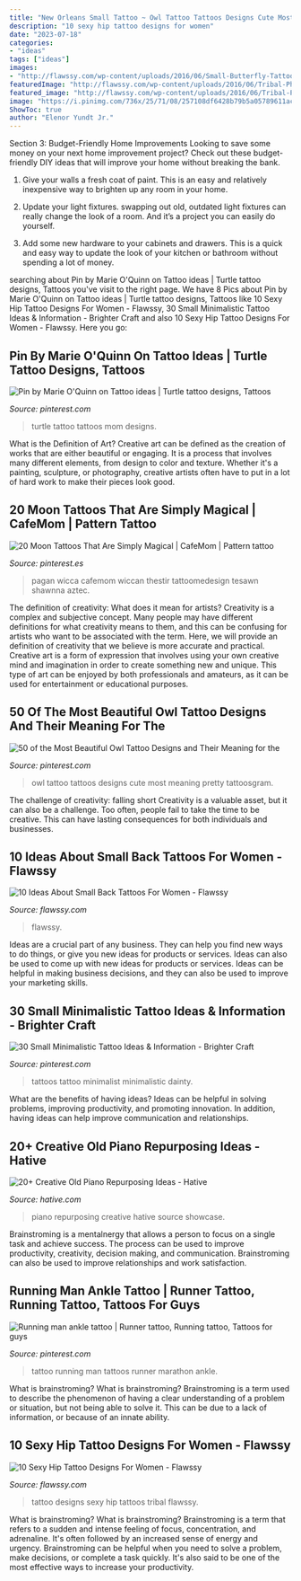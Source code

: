 ```yaml
---
title: "New Orleans Small Tattoo ~ Owl Tattoo Tattoos Designs Cute Most Meaning Pretty Tattoosgram"
description: "10 sexy hip tattoo designs for women"
date: "2023-07-18"
categories:
- "ideas"
tags: ["ideas"]
images:
- "http://flawssy.com/wp-content/uploads/2016/06/Small-Butterfly-Tattoos-for-Women-3.jpg"
featuredImage: "http://flawssy.com/wp-content/uploads/2016/06/Tribal-Phoenix-Tattoo.jpg"
featured_image: "http://flawssy.com/wp-content/uploads/2016/06/Tribal-Phoenix-Tattoo.jpg"
image: "https://i.pinimg.com/736x/25/71/08/257108df6428b79b5a05789611ac94ee.jpg"
ShowToc: true
author: "Elenor Yundt Jr."
---
```



Section 3: Budget-Friendly Home Improvements
Looking to save some money on your next home improvement project? Check out these budget-friendly DIY ideas that will improve your home without breaking the bank.
1. Give your walls a fresh coat of paint. This is an easy and relatively inexpensive way to brighten up any room in your home.

2. Update your light fixtures. swapping out old, outdated light fixtures can really change the look of a room. And it’s a project you can easily do yourself.

3. Add some new hardware to your cabinets and drawers. This is a quick and easy way to update the look of your kitchen or bathroom without spending a lot of money.

	

		
searching about Pin by Marie O&#039;Quinn on Tattoo ideas | Turtle tattoo designs, Tattoos you've visit to the right page. We have 8 Pics about Pin by Marie O&#039;Quinn on Tattoo ideas | Turtle tattoo designs, Tattoos like 10 Sexy Hip Tattoo Designs For Women - Flawssy, 30 Small Minimalistic Tattoo Ideas &amp; Information - Brighter Craft and also 10 Sexy Hip Tattoo Designs For Women - Flawssy. Here you go:
		
    
## Pin By Marie O&#039;Quinn On Tattoo Ideas | Turtle Tattoo Designs, Tattoos

<img loading=lazy src="https://i.pinimg.com/736x/00/dc/bd/00dcbdc21f14c31d42e667b49c6d6fb3.jpg" onerror="this.onerror=null;this.src='https://tse4.mm.bing.net/th?id=OIP.-Q1Y06_8ye2ZHCPFlAHbaQHaNJ&amp;pid=15.1';" alt="Pin by Marie O&#039;Quinn on Tattoo ideas | Turtle tattoo designs, Tattoos">

_Source: pinterest.com_

>turtle tattoo tattoos mom designs. 

	

What is the Definition of Art?
Creative art can be defined as the creation of works that are either beautiful or engaging. It is a process that involves many different elements, from design to color and texture. Whether it's a painting, sculpture, or photography, creative artists often have to put in a lot of hard work to make their pieces look good.

    
## 20 Moon Tattoos That Are Simply Magical | CafeMom | Pattern Tattoo

<img loading=lazy src="https://i.pinimg.com/736x/be/52/0b/be520b42d9435ecad769cddadba1cca6.jpg" onerror="this.onerror=null;this.src='https://tse1.mm.bing.net/th?id=OIP.J20OwGxUkhORbN8k4vzJrwHaHe&amp;pid=15.1';" alt="20 Moon Tattoos That Are Simply Magical | CafeMom | Pattern tattoo">

_Source: pinterest.es_

>pagan wicca cafemom wiccan thestir tattoomedesign tesawn shawnna aztec. 

	

The definition of creativity: What does it mean for artists?
Creativity is a complex and subjective concept. Many people may have different definitions for what creativity means to them, and this can be confusing for artists who want to be associated with the term. Here, we will provide an definition of creativity that we believe is more accurate and practical. Creative art is a form of expression that involves using your own creative mind and imagination in order to create something new and unique. This type of art can be enjoyed by both professionals and amateurs, as it can be used for entertainment or educational purposes.

    
## 50 Of The Most Beautiful Owl Tattoo Designs And Their Meaning For The

<img loading=lazy src="https://i.pinimg.com/736x/5c/3c/2f/5c3c2f3d167ab70b7356cef96bc27756.jpg" onerror="this.onerror=null;this.src='https://tse3.mm.bing.net/th?id=OIP._84AiCDx3Ddkg7FTCLSbxwAAAA&amp;pid=15.1';" alt="50 of the Most Beautiful Owl Tattoo Designs and Their Meaning for the">

_Source: pinterest.com_

>owl tattoo tattoos designs cute most meaning pretty tattoosgram. 

	

The challenge of creativity: falling short
Creativity is a valuable asset, but it can also be a challenge. Too often, people fail to take the time to be creative. This can have lasting consequences for both individuals and businesses.

    
## 10 Ideas About Small Back Tattoos For Women - Flawssy

<img loading=lazy src="http://flawssy.com/wp-content/uploads/2016/06/Small-Butterfly-Tattoos-for-Women-3.jpg" onerror="this.onerror=null;this.src='https://tse1.mm.bing.net/th?id=OIP.9ii_Z6jamskNf4s7pVuJggHaLI&amp;pid=15.1';" alt="10 Ideas About Small Back Tattoos For Women - Flawssy">

_Source: flawssy.com_

>flawssy. 

	

Ideas are a crucial part of any business. They can help you find new ways to do things, or give you new ideas for products or services. Ideas can also be used to come up with new ideas for products or services. Ideas can be helpful in making business decisions, and they can also be used to improve your marketing skills.

    
## 30 Small Minimalistic Tattoo Ideas &amp; Information - Brighter Craft

<img loading=lazy src="https://i.pinimg.com/736x/25/71/08/257108df6428b79b5a05789611ac94ee.jpg" onerror="this.onerror=null;this.src='https://tse4.mm.bing.net/th?id=OIP.i2O1gxrKNtayWPQUeQVKygHaKJ&amp;pid=15.1';" alt="30 Small Minimalistic Tattoo Ideas &amp; Information - Brighter Craft">

_Source: pinterest.com_

>tattoos tattoo minimalist minimalistic dainty. 

	

What are the benefits of having ideas?
Ideas can be helpful in solving problems, improving productivity, and promoting innovation. In addition, having ideas can help improve communication and relationships.

    
## 20+ Creative Old Piano Repurposing Ideas - Hative

<img loading=lazy src="https://hative.com/wp-content/uploads/2015/03/piano-repurposing-ideas/3-creative-old-piano-repurposing-ideas.jpg" onerror="this.onerror=null;this.src='https://tse2.mm.bing.net/th?id=OIP.fZyI6Aend51J7hFtCSwxMQAAAA&amp;pid=15.1';" alt="20+ Creative Old Piano Repurposing Ideas - Hative">

_Source: hative.com_

>piano repurposing creative hative source showcase. 

	

Brainstroming is a mentalnergy that allows a person to focus on a single task and achieve success. The process can be used to improve productivity, creativity, decision making, and communication. Brainstroming can also be used to improve relationships and work satisfaction.

    
## Running Man Ankle Tattoo | Runner Tattoo, Running Tattoo, Tattoos For Guys

<img loading=lazy src="https://i.pinimg.com/736x/e8/ed/ee/e8edee5987ce16b0aa58a0f5b9351969--running-man-marathon-tattoo.jpg" onerror="this.onerror=null;this.src='https://tse4.mm.bing.net/th?id=OIP.b-aAyLZVO9rPsPkzu-0_jQHaJ6&amp;pid=15.1';" alt="Running man ankle tattoo | Runner tattoo, Running tattoo, Tattoos for guys">

_Source: pinterest.com_

>tattoo running man tattoos runner marathon ankle. 

	

What is brainstroming?
What is brainstroming? Brainstroming is a term used to describe the phenomenon of having a clear understanding of a problem or situation, but not being able to solve it. This can be due to a lack of information, or because of an innate ability.

    
## 10 Sexy Hip Tattoo Designs For Women - Flawssy

<img loading=lazy src="http://flawssy.com/wp-content/uploads/2016/06/Tribal-Phoenix-Tattoo.jpg" onerror="this.onerror=null;this.src='https://tse1.mm.bing.net/th?id=OIP.3hYDzj6qczDk6242KBkoIAHaLQ&amp;pid=15.1';" alt="10 Sexy Hip Tattoo Designs For Women - Flawssy">

_Source: flawssy.com_

>tattoo designs sexy hip tattoos tribal flawssy. 

	

What is brainstroming?
What is brainstroming? Brainstroming is a term that refers to a sudden and intense feeling of focus, concentration, and adrenaline. It's often followed by an increased sense of energy and urgency. Brainstroming can be helpful when you need to solve a problem, make decisions, or complete a task quickly. It's also said to be one of the most effective ways to increase your productivity.

